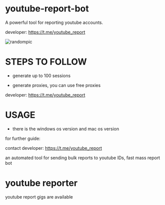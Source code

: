 # youtube-report-bot
A powerful tool for reporting youtube accounts.

developer:  https://t.me/youtube_report

![randompic](https://github.com/user-attachments/assets/a67ab1db-8810-4ccf-ac04-6739b37c6a97)

# STEPS TO FOLLOW
- generate up to 100 sessions

- generate proxies, you can use free proxies

developer:  https://t.me/youtube_report

# USAGE
- there is the windows os version and mac os version

for further guide:

contact developer:  https://t.me/youtube_report

an automated tool for sending bulk reports to youtube IDs, fast mass report bot

# youtube reporter
youtube report gigs are available
